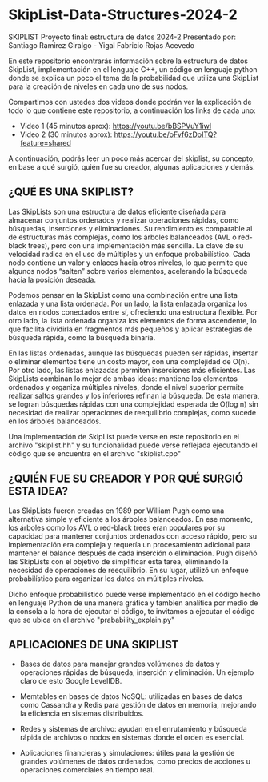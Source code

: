 # SkipList-Data-Structures-2024-2
SKIPLIST Proyecto final: estructura de datos 2024-2 
Presentado por: Santiago Ramirez Giralgo - Yigal Fabricio Rojas Acevedo

En este repositorio encontrarás información sobre la estructura de datos SkipList, implementación en el lenguaje C++, un código en lenguaje python donde se explica un poco el tema de la probabilidad que utiliza una SkipList para la creación de niveles en cada uno de sus nodos. 

Compartimos con ustedes dos videos donde podrán ver la explicación de todo lo que contiene este repositorio, a continuación los links de cada uno:

- Video 1 (45 minutos aprox): https://youtu.be/bBSPVuY1iwI
- Video 2 (30 minutos aprox): https://youtu.be/oFvf6zDoITQ?feature=shared

A continuación, podrás leer un poco más acercar del skiplist, su concepto, en base a qué surgió, quién fue su creador, algunas aplicaciones y demás.

## ¿QUÉ ES UNA SKIPLIST?

Las SkipLists son una estructura de datos eficiente diseñada para almacenar conjuntos ordenados y realizar operaciones rápidas, como búsquedas, inserciones y eliminaciones. Su rendimiento es comparable al de estructuras más complejas, como los árboles balanceados (AVL o red-black trees), pero con una implementación más sencilla. La clave de su velocidad radica en el uso de múltiples y un enfoque probabilístico. Cada nodo contiene un valor y enlaces hacia otros niveles, lo que permite que algunos nodos “salten” sobre varios elementos, acelerando la búsqueda hacia la posición deseada.

Podemos pensar en la SkipList como una combinación entre una lista enlazada y una lista ordenada. Por un lado, la lista enlazada organiza los datos en nodos conectados entre sí, ofreciendo una estructura flexible. Por otro lado, la lista ordenada organiza los elementos de forma ascendente, lo que facilita dividirla en fragmentos más pequeños y aplicar estrategias de búsqueda rápida, como la búsqueda binaria. 

En las listas ordenadas, aunque las búsquedas pueden ser rápidas, insertar o eliminar elementos tiene un costo mayor, con una complejidad de O(n). Por otro lado, las listas enlazadas permiten inserciones más eficientes. Las SkipLists combinan lo mejor de ambas ideas: mantiene los elementos ordenados y organiza múltiples niveles, donde el nivel superior permite realizar saltos grandes y los inferiores refinan la búsqueda. De esta manera, se logran búsquedas rápidas con una complejidad esperada de O(log n) sin necesidad de realizar operaciones de reequilibrio complejas, como sucede en los árboles balanceados. 

Una implementación de SkipList puede verse en este repositorio en el archivo "skiplist.hh" y su funcionalidad puede verse reflejada ejecutando el código que se encuentra en el archivo "skiplist.cpp"


## ¿QUIÉN FUE SU CREADOR Y POR QUÉ SURGIÓ ESTA IDEA?

Las SkipLists fueron creadas en 1989 por William Pugh como una alternativa simple y eficiente a los árboles balanceados. En ese momento, los árboles como los AVL o red-black trees eran populares por su capacidad para mantener conjuntos ordenados con acceso rápido, pero su implementación era compleja y requería un procesamiento adicional para mantener el balance después de cada inserción o eliminación. Pugh diseñó las SkipLists con el objetivo de simplificar esta tarea, eliminando la necesidad de operaciones de reequilibrio. En su lugar, utilizó un enfoque probabilístico para organizar los datos en múltiples niveles.

Dicho enfoque probabilístico puede verse implementado en el código hecho en lenguaje Python de una manera gráfica y tambien analítica por medio de la consola a la hora de ejecutar el código, te invitamos a ejecutar el código que se ubica en el archivo "prabability_explain.py"

## APLICACIONES DE UNA SKIPLIST

- Bases de datos para manejar grandes volúmenes de datos y operaciones rápidas de búsqueda, inserción y eliminación. Un ejemplo claro de esto Google LevelIDB.
  
- Memtables en bases de datos NoSQL: utilizadas en bases de datos como Cassandra y Redis para gestión de datos en memoria, mejorando la eficiencia en sistemas distribuidos.
  
- Redes y sistemas de archivo: ayudan en el enrutamiento y búsqueda rápida de archivos o nodos en sistemas donde el orden es esencial. 

- Aplicaciones financieras y simulaciones: útiles para la gestión de grandes volúmenes de datos ordenados, como precios de acciones u operaciones comerciales en tiempo real.
